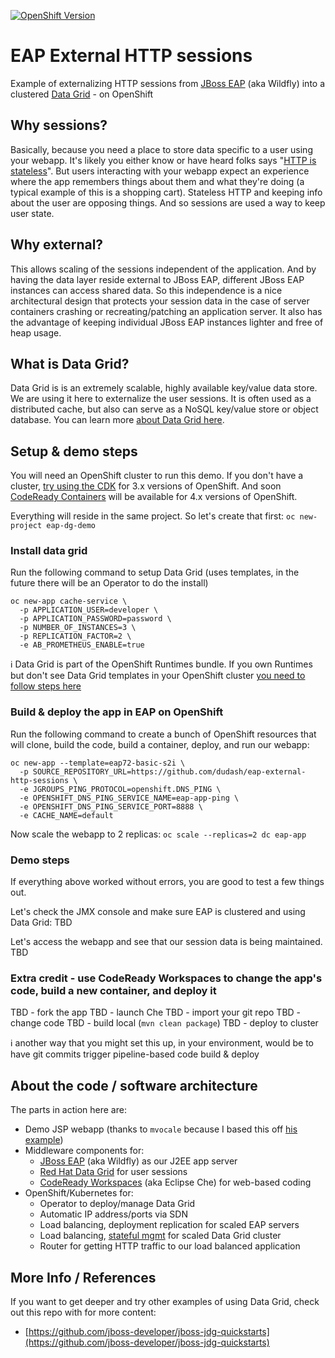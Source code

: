 [![OpenShift Version][openshift-heximage]][openshift-url]

# EAP External HTTP sessions
Example of externalizing HTTP sessions from [JBoss EAP][11] (aka Wildfly) into a clustered [Data Grid][7] - on OpenShift

## Why sessions?
Basically, because you need a place to store data specific to a user using your webapp. It's likely you either know or have heard folks says "[HTTP is stateless][1]". But users interacting with your webapp expect an experience where the app remembers things about them and what they're doing (a typical example of this is a shopping cart). Stateless HTTP and keeping info about the user are opposing things. And so sessions are used a way to keep user state.

## Why external?
This allows scaling of the sessions independent of the application. And by having the data layer reside external to JBoss EAP, different JBoss EAP instances can  access shared data. So this independence is a nice architectural design that protects your session data in the case of server containers crashing or recreating/patching an application server. It also has the advantage of keeping individual JBoss EAP instances lighter and free of heap usage.

## What is Data Grid?
Data Grid is is an extremely scalable, highly available key/value data store. We are using it here to externalize the user sessions. It is often used as a distributed cache, but also can serve as a NoSQL key/value store or object database. You can learn more [about Data Grid here][7].

## Setup & demo steps
You will need an OpenShift cluster to run this demo. If you don't have a cluster, [try using the CDK][8] for 3.x versions of OpenShift. And soon [CodeReady Containers][9] will be available for 4.x versions of OpenShift.

Everything will reside in the same project. So let's create that first:
```oc new-project eap-dg-demo```

### Install data grid
Run the following command to setup Data Grid (uses templates, in the future there will be an Operator to do the install)

```
oc new-app cache-service \
  -p APPLICATION_USER=developer \
  -p APPLICATION_PASSWORD=password \
  -p NUMBER_OF_INSTANCES=3 \
  -p REPLICATION_FACTOR=2 \
  -e AB_PROMETHEUS_ENABLE=true
```

:information_source: Data Grid is part of the OpenShift Runtimes bundle. If you own Runtimes but don't see Data Grid templates in your OpenShift cluster [you need to follow steps here][12]

### Build & deploy the app in EAP on OpenShift
Run the following command to create a bunch of OpenShift resources that will clone, build the code, build a container, deploy, and run our webapp:
```
oc new-app --template=eap72-basic-s2i \
  -p SOURCE_REPOSITORY_URL=https://github.com/dudash/eap-external-http-sessions \
  -e JGROUPS_PING_PROTOCOL=openshift.DNS_PING \
  -e OPENSHIFT_DNS_PING_SERVICE_NAME=eap-app-ping \
  -e OPENSHIFT_DNS_PING_SERVICE_PORT=8888 \
  -e CACHE_NAME=default
```

Now scale the webapp to 2 replicas:
```oc scale --replicas=2 dc eap-app```

### Demo steps
If everything above worked without errors, you are good to test a few things out. 

Let's check the JMX console and make sure EAP is clustered and using Data Grid:
TBD

Let's access the webapp and see that our session data is being maintained.
TBD


### Extra credit - use CodeReady Workspaces to change the app's code, build a new container, and deploy it
TBD - fork the app
TBD - launch Che
TBD - import your git repo
TBD - change code
TBD - build local (`mvn clean package`)
TBD - deploy to cluster

:information_source: another way that you might set this up, in your environment, would be to have git commits trigger pipeline-based code build & deploy

## About the code / software architecture
The parts in action here are:
* Demo JSP webapp (thanks to `mvocale` because I based this off [his example][2])
* Middleware components for:
    * [JBoss EAP][11] (aka Wildfly) as our J2EE app server
    * [Red Hat Data Grid][7] for user sessions
    * [CodeReady Workspaces][10] (aka Eclipse Che) for web-based coding
* OpenShift/Kubernetes for:
    * Operator to deploy/manage Data Grid 
    * Automatic IP address/ports via SDN
    * Load balancing, deployment replication for scaled EAP servers
    * Load balancing, [stateful mgmt][14] for scaled Data Grid cluster
    * Router for getting HTTP traffic to our load balanced application

## More Info / References
If you want to get deeper and try other examples of using Data Grid, check out this repo with for more content:
* [https://github.com/jboss-developer/jboss-jdg-quickstarts](https://github.com/jboss-developer/jboss-jdg-quickstarts)


[1]: https://launchschool.com/books/http/read/statefulness
[2]: https://github.com/mvocale/http-session-counter-openshift
[3]: https://github.com/eformat/openshift-v3-workshop/blob/master/16.%20Web%20Session%20Replication%20and%20JBoss%20EAP%20Clustering.md
[4]: https://access.redhat.com/documentation/en-us/red_hat_jboss_enterprise_application_platform/7.2/html/configuration_guide/configuring_high_availability#jdg_externalize_http_sessions
[5]: https://developers.redhat.com/blog/2018/05/04/externalized-http-session-in-openshift-3-9/
[6]: https://redislabs.com/blog/cache-vs-session-store/
[7]: https://www.redhat.com/en/technologies/jboss-middleware/data-grid
[8]: https://developers.redhat.com/products/cdk
[9]: https://github.com/code-ready/crc
[10]: https://developers.redhat.com/products/codeready-workspaces/overview
[11]: https://www.redhat.com/en/technologies/jboss-middleware/application-platform
[12]: https://access.redhat.com/documentation/en-us/red_hat_data_grid/7.3/html/red_hat_data_grid_for_openshift/os_services#confirming_service_availability
[13]: https://github.com/jboss-developer/jboss-jdg-quickstarts
[14]: https://kubernetes.io/docs/concepts/workloads/controllers/statefulset/

[openshift-heximage]: https://img.shields.io/badge/openshift-3.11-BB261A.svg
[openshift-url]: https://docs.openshift.com/container-platform/3.11/welcome/index.html